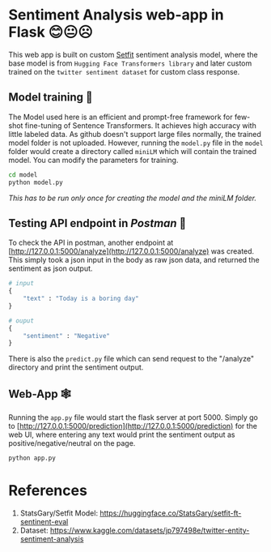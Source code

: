# Sentiment Analysis web-app in Flask 😊😐☹️
This web app is built on custom [Setfit](https://huggingface.co/StatsGary/setfit-ft-sentinent-eval) sentiment analysis model, where the base model is from `Hugging Face Transformers library` and later custom trained on the `twitter sentiment dataset` for custom class response.

## Model training 🤖
The Model used here is an efficient and prompt-free framework for few-shot fine-tuning of Sentence Transformers. It achieves high accuracy with little labeled data. 
As github doesn't support large files normally, the trained model folder is not uploaded. However, running the `model.py` file in the `model` folder would create a directory called `miniLM` which will contain the trained model. You can modify the parameters for training.

```cmd
cd model
python model.py
```

*This has to be run only once for creating the model and the miniLM folder.*


## Testing API endpoint in *Postman* 🧮
To check the API in postman, another endpoint at [http://127.0.0.1:5000/analyze](http://127.0.0.1:5000/analyze) was created. This simply took a json input in the body as raw json data, and returned the sentiment as json output.

```py
# input
{
    "text" : "Today is a boring day"
}
```

```py
# ouput
{
    "sentiment" : "Negative"
}
```

There is also the `predict.py` file which can send request to the "/analyze" directory and print the sentiment output.

## Web-App 🕸️
Running the `app.py` file would start the flask server at port 5000. Simply go to [http://127.0.0.1:5000/prediction](http://127.0.0.1:5000/prediction) for the web UI, where entering any text would print the sentiment output as positive/negative/neutral on the page.

```cmd
python app.py
```


# References 
1. StatsGary/Setfit Model: https://huggingface.co/StatsGary/setfit-ft-sentinent-eval
2. Dataset: https://www.kaggle.com/datasets/jp797498e/twitter-entity-sentiment-analysis
